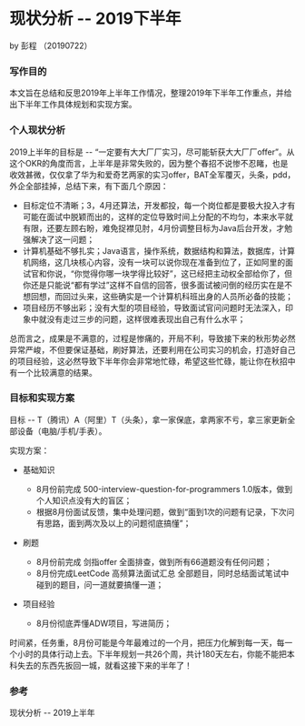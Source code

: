 # 现状分析 -- 2019下半年

by 彭程 （20190722）

### 写作目的

本文旨在总结和反思2019年上半年工作情况，整理2019年下半年工作重点，并给出下半年工作具体规划和实现方案。

### 个人现状分析

2019上半年的目标是 -- “一定要有⼤大⼚厂实习，尽可能斩获⼤大⼚厂offer”。从这个OKR的角度而言，上半年是非常失败的，因为整个春招不说惨不忍睹，也是收效甚微，仅仅拿了华为和爱奇艺两家的实习offer，BAT全军覆灭，头条，pdd，外企全部挂掉，总结下来，有下面几个原因：

* 目标定位不清晰；3，4月还算法，开发都投，每一个岗位都是要极大投入才有可能在面试中脱颖而出的，这样的定位导致时间上分配的不均匀，本来水平就有限，还要左顾右盼，难免捉襟见肘，4月份调整目标为Java后台开发，才勉强解决了这一问题；
* 计算机基础不够扎实；Java语言，操作系统，数据结构和算法，数据库，计算机网络，这几块核心内容，没有一块可以说你现在准备到位了，正如阿里的面试官和你说，“你觉得你哪一块学得比较好”，这已经把主动权全部给你了，但你还是只能说“都有学过”这样不自信的回答，很多面试被问倒的经历实在是不想回想，而回过头来，这些确实是一个计算机科班出身的人员所必备的技能；
* 项目经历不够出彩；没有大型的项目经验，导致面试官问问题时无法深入，印象中就没有走过三步的问题，这样很难表现出自己有什么水平；

总而言之，成果是不满意的，过程是惨痛的，开局不利，导致接下来的秋形势必然异常严峻，不但要保证基础，刷好算法，还要利用在公司实习的机会，打造好自己的项目经验，这必然导致下半年你会非常地忙碌，希望这些忙碌，能让你在秋招中有一个比较满意的结果。

### 目标和实现方案

目标 -- T（腾讯）A（阿里）T（头条），拿一家保底，拿两家不亏，拿三家更新全部设备（电脑/手机/手表）。

实现方案：

* 基础知识
	* 8月份前完成 500-interview-question-for-programmers 1.0版本，做到个人知识点没有大的盲区；
	* 根据8月份面试反馈，集中处理问题，做到“面到1次的问题有记录，下次问有思路，面到两次及以上的问题彻底搞懂”；

	
* 刷题
	* 8月份前完成 剑指offer 全面排查，做到所有66道题没有任何问题；
	* 8月份完成LeetCode 高频算法面试汇总 全部题目，同时总结面试笔试中碰到的题目，问一道就要搞懂一道；

* 项目经验
	* 8月份彻底弄懂ADW项目，写进简历；

时间紧，任务重，8月份可能是今年最难过的一个月，把压力化解到每一天，每一个小时的具体行动上去。下半年规划一共26个周，共计180天左右，你能不能把本科失去的东西先扳回一城，就看这接下来的半年了！

### 参考

现状分析 -- 2019上半年